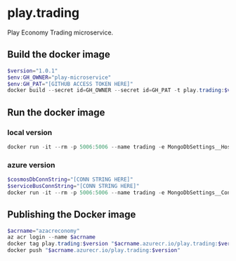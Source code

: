 # play.trading
Play Economy Trading microservice.


## Build the docker image
```powershell
$version="1.0.1"
$env:GH_OWNER="play-microservice"
$env:GH_PAT="[GITHUB ACCESS TOKEN HERE]"
docker build --secret id=GH_OWNER --secret id=GH_PAT -t play.trading:$version .
```

## Run the docker image
### local version
```powershell
docker run -it --rm -p 5006:5006 --name trading -e MongoDbSettings__Host=mongo -e RabbitMQSettings__Host=rabbitmq --network playinfra_default play.trading:$version
```
### azure version
```powershell
$cosmosDbConnString="[CONN STRING HERE]"
$serviceBusConnString="[CONN STRING HERE]"
docker run -it --rm -p 5006:5006 --name trading -e MongoDbSettings__ConnectionString=$cosmosDbConnString -e ServiceBusSettings__ConnectionString=$serviceBusConnString -e ServiceSettings__MessageBroker="SERVICEBUS" play.trading:$version
```
## Publishing the Docker image
```powershell
$acrname="azacreconomy"
az acr login --name $acrname
docker tag play.trading:$version "$acrname.azurecr.io/play.trading:$version"
docker push "$acrname.azurecr.io/play.trading:$version"
```
